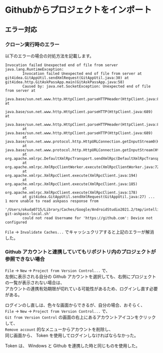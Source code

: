 

# Githubからプロジェクトをインポート

## エラー対応

### クローン実行時のエラー

以下のエラーの場合の対処方法を記載します。

```
Invocation failed Unexpected end of file from server java.lang.RuntimeException:
        Invocation failed Unexpected end of file from server at git4idea.GitAppUtil.sendXmlRequest(GitAppUtil.java:30) at git4idea.http.GitAskPassApp.main(GitAskPassApp.java:58)
        Caused by: java.net.SocketException: Unexpected end of file from server at
        java.base/sun.net.www.http.HttpClient.parseHTTPHeader(HttpClient.java:866) at
        java.base/sun.net.www.http.HttpClient.parseHTTP(HttpClient.java:689) at
        java.base/sun.net.www.http.HttpClient.parseHTTPHeader(HttpClient.java:863)
        at java.base/sun.net.www.http.HttpClient.parseHTTP(HttpClient.java:689)
        at java.base/sun.net.www.protocol.http.HttpURLConnection.getInputStream0(HttpURLConnection.java:1615)
        at java.base/sun.net.www.protocol.http.HttpURLConnection.getInputStream(HttpURLConnection.java:1520)
        at org.apache.xmlrpc.DefaultXmlRpcTransport.sendXmlRpc(DefaultXmlRpcTransport.java:87)
        at org.apache.xmlrpc.XmlRpcClientWorker.execute(XmlRpcClientWorker.java:72)
        at org.apache.xmlrpc.XmlRpcClient.execute(XmlRpcClient.java:194)
        at org.apache.xmlrpc.XmlRpcClient.execute(XmlRpcClient.java:185)
        at org.apache.xmlrpc.XmlRpcClient.execute(XmlRpcClient.java:178)
        at git4idea.GitAppUtil.sendXmlRequest(GitAppUtil.java:27) ... 1 more unable to read askpass response from
        '/Users/okuda0715/Library/Caches/Google/AndroidStudio2021.2/tmp/intellij-git-askpass-local.sh'
        could not read Username for 'https://github.com': Device not configured
```

`File` -> `Invalidate Caches...` でキャッシュクリアすると上記のエラーが解消した。


### Github アカウントと連携していてもリポジトリ内のプロジェクトが参照できない場合

`File` -> `New` -> `Project from Version Control...` で、  
左側に表示される自分の Github アカウントを選択しても、右側にプロジェクトの一覧が表示されない場合は、  
アカウントの連携有効期限が切れている可能性があるため、ログインし直す必要がある。  

ログインのし直しは、色々な画面からできるが、自分の場合、おそらく、  
`File` -> `New` -> `Project from Version Control...` で、  
`Git from Version Control` の画面の右上にあるアカウントアイコンをクリックして、  
`Remove account` 的なメニューからアカウントを削除し、  
同じ画面から、 Token を使用してログインしなければならなかった。

Token は、 Windows と Github を連携した時と同じものを使用した。